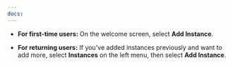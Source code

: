 ```yaml
---
docs:
---
```


- **For first-time users:** On the welcome screen, select **Add Instance**.

- **For returning users:** If you've added instances previously and want to add more, select **Instances** on the left menu, then select **Add Instance**.
